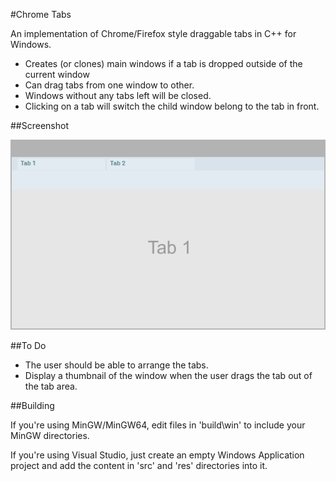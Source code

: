 #Chrome Tabs

An implementation of Chrome/Firefox style draggable tabs in C++ for Windows.

* Creates (or clones) main windows if a tab is dropped outside of the current
window
* Can drag tabs from one window to other.
* Windows without any tabs left will be closed.
* Clicking on a tab will switch the child window belong to the tab in front.

##Screenshot

![Screenshot](/img/sc.png)

##To Do

* The user should be able to arrange the tabs.
* Display a thumbnail of the window when the user drags the tab
  out of the tab area.

##Building

If you're using MinGW/MinGW64, edit files in 'build\win' to include
your MinGW directories.

If you're using Visual Studio, just create an empty Windows Application
project and add the content in 'src' and 'res' directories into it.